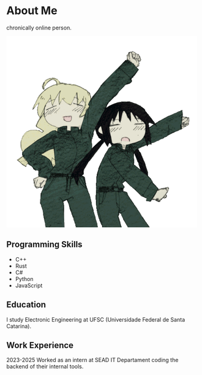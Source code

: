 # About Me
chronically online person.

![](https://github.com/NairelPrandini/NairelPrandini/blob/main/girls-last-tour-glt.gif)

## Programming Skills

- C++
- Rust
- C#
- Python
- JavaScript

## Education
I study Electronic Engineering at UFSC (Universidade Federal de Santa Catarina).

## Work Experience
2023-2025 Worked as an intern at SEAD IT Departament coding the backend of their internal tools.
